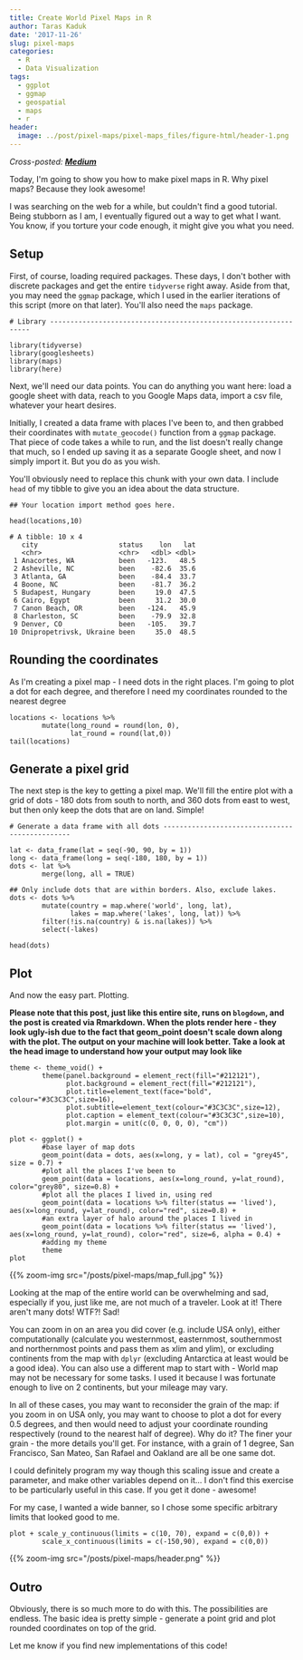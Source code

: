 ```yaml
---
title: Create World Pixel Maps in R
author: Taras Kaduk
date: '2017-11-26'
slug: pixel-maps
categories:
  - R
  - Data Visualization
tags:
  - ggplot
  - ggmap
  - geospatial
  - maps
  - r
header:
  image: ../post/pixel-maps/pixel-maps_files/figure-html/header-1.png
---
```


*Cross-posted: [**Medium**](https://medium.com/taras-kaduk/r-walkthrough-create-a-pixel-map-537ce12c2f0c)*

Today, I'm going to show you how to make pixel maps in R. Why pixel maps? Because they look awesome!

I was searching on the web for a while, but couldn't find a good tutorial. Being stubborn as I am, I eventually figured out a way to get what I want. You know, if you torture your code enough, it might give you what you need.

## Setup
First, of course, loading required packages. These days, I don't bother with discrete packages and get the entire `tidyverse` right away. Aside from that, you may need the `ggmap` package, which I used in the earlier iterations of this script (more on that later). You'll also need the `maps` package.

```{r}
# Library -----------------------------------------------------------------

library(tidyverse)
library(googlesheets)
library(maps)
library(here)
```


Next, we'll need our data points. You can do anything you want here: load a google sheet with data, reach to you Google Maps data, import a csv file, whatever your heart desires.

Initially, I created a data frame with places I've been to, and then grabbed their coordinates with `mutate_geocode()` function from a `ggmap` package. That piece of code takes a while to run, and the list doesn't really change that much, so I ended up saving it as a separate Google sheet, and now I simply import it. But you do as you wish.

You'll obviously need to replace this chunk with your own data. I include `head` of my tibble to give you an idea about the data structure.

```{r}
## Your location import method goes here.

head(locations,10)
```

```
# A tibble: 10 x 4
   city                    status    lon   lat
   <chr>                   <chr>   <dbl> <dbl>
 1 Anacortes, WA           been   -123.   48.5
 2 Asheville, NC           been    -82.6  35.6
 3 Atlanta, GA             been    -84.4  33.7
 4 Boone, NC               been    -81.7  36.2
 5 Budapest, Hungary       been     19.0  47.5
 6 Cairo, Egypt            been     31.2  30.0
 7 Canon Beach, OR         been   -124.   45.9
 8 Charleston, SC          been    -79.9  32.8
 9 Denver, CO              been   -105.   39.7
10 Dnipropetrivsk, Ukraine been     35.0  48.5
```

## Rounding the coordinates
As I'm creating a pixel map - I need dots in the right places. I'm going to plot a dot for each degree, and therefore I need my coordinates rounded to the nearest degree

```{r warning=FALSE}
locations <- locations %>% 
        mutate(long_round = round(lon, 0),
               lat_round = round(lat,0))
tail(locations)
```

## Generate a pixel grid

The next step is the key to getting a pixel map. We'll fill the entire plot with a grid of dots - 180 dots from south to north, and 360 dots from east to west, but then only keep the dots that are on land. Simple!

```{r}
# Generate a data frame with all dots -----------------------------------------------

lat <- data_frame(lat = seq(-90, 90, by = 1))
long <- data_frame(long = seq(-180, 180, by = 1))
dots <- lat %>% 
        merge(long, all = TRUE)

## Only include dots that are within borders. Also, exclude lakes.
dots <- dots %>% 
        mutate(country = map.where('world', long, lat),
               lakes = map.where('lakes', long, lat)) %>% 
        filter(!is.na(country) & is.na(lakes)) %>% 
        select(-lakes)

head(dots)
```


## Plot
And now the easy part. Plotting.

**Please note that this post, just like this entire site, runs on `blogdown`, and the post is created via Rmarkdown. When the plots render here - they look ugly-ish due to the fact that geom_point doesn't scale down along with the plot. The output on your machine will look better. Take a look at the head image to understand how your output may look like**

```{r results='hide', fig.height=7, fig.width=14}
theme <- theme_void() +
        theme(panel.background = element_rect(fill="#212121"),
              plot.background = element_rect(fill="#212121"),
              plot.title=element_text(face="bold", colour="#3C3C3C",size=16),
              plot.subtitle=element_text(colour="#3C3C3C",size=12),
              plot.caption = element_text(colour="#3C3C3C",size=10),  
              plot.margin = unit(c(0, 0, 0, 0), "cm"))

plot <- ggplot() +   
        #base layer of map dots
        geom_point(data = dots, aes(x=long, y = lat), col = "grey45", size = 0.7) + 
        #plot all the places I've been to
        geom_point(data = locations, aes(x=long_round, y=lat_round), color="grey80", size=0.8) + 
        #plot all the places I lived in, using red
        geom_point(data = locations %>% filter(status == 'lived'), aes(x=long_round, y=lat_round), color="red", size=0.8) +
        #an extra layer of halo around the places I lived in
        geom_point(data = locations %>% filter(status == 'lived'), aes(x=long_round, y=lat_round), color="red", size=6, alpha = 0.4) +
        #adding my theme
        theme
plot
```
{{% zoom-img src="/posts/pixel-maps/map_full.jpg" %}}


Looking at the map of the entire world can be overwhelming and sad, especially if you, just like me, are not much of a traveler. Look at it! There aren't many dots! WTF?! Sad!

You can zoom in on an area you did cover (e.g. include USA only), either computationally (calculate you westernmost, easternmost, southernmost and northernmost points and pass them as xlim and ylim), or excluding continents from the map with `dplyr` (excluding Antarctica at least would be a good idea). You can also use a different map to start with - World map may not be necessary for some tasks. I used it because I was fortunate enough to live on 2 continents, but your mileage may vary. 

In all of these cases, you may want to reconsider the grain of the map: if you zoom in on USA only, you may want to choose to plot a dot for every 0.5 degrees, and then would need to adjust your coordinate rounding respectively (round to the nearest half of degree). Why do it? The finer your grain - the more details you'll get. For instance, with a grain of 1 degree, San Francisco, San Mateo, San Rafael and Oakland are all be one same dot.

I could definitely program my way though this scaling issue and create a parameter, and make other variables depend on it... I don't find this exercise to be particularly useful in this case. If you get it done - awesome!

For my case, I wanted a wide banner, so I chose some specific arbitrary limits that looked good to me.
```{r header, results='hide', fig.height=5, fig.width=20}
plot + scale_y_continuous(limits = c(10, 70), expand = c(0,0)) +
        scale_x_continuous(limits = c(-150,90), expand = c(0,0))
```
{{% zoom-img src="/posts/pixel-maps/header.png" %}}


## Outro
Obviously, there is so much more to do with this. The possibilities are endless. The basic idea is pretty simple - generate a point grid and plot rounded coordinates on top of the grid.

Let me know if you find new implementations of this code!